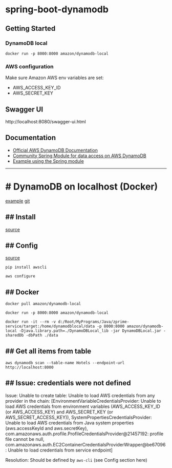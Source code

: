 # spring-boot-dynamodb
## Getting Started
### DynamoDB local
```
docker run -p 8000:8000 amazon/dynamodb-local
```
### AWS configuration
Make sure Amazon AWS env variables are set:
- AWS_ACCESS_KEY_ID
- AWS_SECRET_KEY
## Swagger UI
http://localhost:8080/swagger-ui.html
## Documentation
- [Official AWS DynamoDB Documentation](https://docs.aws.amazon.com/amazondynamodb/latest/developerguide/GettingStarted.Java.html)
- [Community Spring Module for data access on AWS DynamoDB](https://github.com/derjust/spring-data-dynamodb)
- [Example using the Spring module](https://www.baeldung.com/spring-data-dynamodb)

---
# # DynamoDB on localhost (Docker)

[example](https://dzone.com/articles/getting-started-with-dynamodb-and-spring)
[git](https://github.com/smartinrub/spring-boot-dynamodb)

## ## Install
[source](https://medium.com/devopslinks/dynamodb-on-localhost-9c502f07056e)

## ## Config
[source](https://github.com/ruanbekker/dynamodb-local-docker/blob/master/README.md)

```shell
pip install awscli
```

```shell
aws configure
```

## ## Docker

```shell
docker pull amazon/dynamodb-local
```

```shell
docker run -p 8000:8000 amazon/dynamodb-local
```

```shell
docker run -it --rm -v d:/Root/MyPrograms/Java/zprime-service/target:/home/dynamodblocal/data -p 8000:8000 amazon/dynamodb-local -Djava.library.path=./DynamoDBLocal_lib -jar DynamoDBLocal.jar -sharedDb -dbPath ./data
```

## ## Get all items from table

```shell
aws dynamodb scan --table-name Hotels --endpoint-url http://localhost:8000
```

## ## Issue: credentials were not defined
Issue:
Unable to create table: Unable to load AWS credentials from any provider in the chain: 
[EnvironmentVariableCredentialsProvider: 
Unable to load AWS credentials from environment variables (AWS_ACCESS_KEY_ID (or AWS_ACCESS_KEY) and AWS_SECRET_KEY (or AWS_SECRET_ACCESS_KEY)), 
SystemPropertiesCredentialsProvider: Unable to load AWS credentials from Java system properties (aws.accessKeyId and aws.secretKey), 
com.amazonaws.auth.profile.ProfileCredentialsProvider@21457192: profile file cannot be null, com.amazonaws.auth.EC2ContainerCredentialsProviderWrapper@be67096: Unable to load credentials from service endpoint]

Resolution:
Should be defined by `aws-cli` (see Config section here)